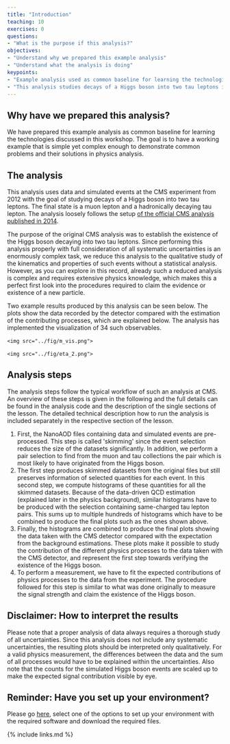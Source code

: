 ```yaml
---
title: "Introduction"
teaching: 10
exercises: 0
questions:
- "What is the purpose if this analysis?"
objectives:
- "Understand why we prepared this example analysis"
- "Understand what the analysis is doing"
keypoints:
- "Example analysis used as common baseline for learning the technologies discussed at the workshop"
- "This analysis studies decays of a Higgs boson into two tau leptons in the final state of a muon lepton and a hadronically decayed tau lepton"
---
```


## Why have we prepared this analysis?

We have prepared this example analysis as common baseline for learning the technologies discussed in this workshop. The goal is to have a working example that is simple yet complex enough to demonstrate common problems and their solutions in physics analysis.

## The analysis

This analysis uses data and simulated events at the CMS experiment from 2012 with the goal of studying decays of a Higgs boson into two tau leptons. The final state is a muon lepton and a hadronically decaying tau lepton. The analysis loosely follows the setup [of the official CMS analysis published in 2014](http://cms-results.web.cern.ch/cms-results/public-results/publications/HIG-13-004/index.html).

The purpose of the original CMS analysis was to establish the existence of the Higgs boson decaying into two tau leptons. Since performing this analysis properly with full consideration of all systematic uncertainties is an enormously complex task, we reduce this analysis to the qualitative study of the kinematics and properties of such events without a statistical analysis. However, as you can explore in this record, already such a reduced analysis is complex and requires extensive physics knowledge, which makes this a perfect first look into the procedures required to claim the evidence or existence of a new particle.

Two example results produced by this analysis can be seen below. The plots show the data recorded by the detector compared with the estimation of the contributing processes, which are explained below. The analysis has implemented the visualization of 34 such observables.

<div class="row">
  <div class="col-md-6">

    <img src="../fig/m_vis.png">

  </div>
  <div class="col-md-6">

    <img src="../fig/eta_2.png">

  </div>
</div>

## Analysis steps

The analysis steps follow the typical workflow of such an analysis at CMS. An overview of these steps is given in the following and the full details can be found in the analysis code and the description of the single sections of the lesson. The detailed technical description how to run the analysis is included separately in the respective section of the lesson.

1. First, the NanoAOD files containing data and simulated events are pre-processed. This step is called 'skimming' since the event selection reduces the size of the datasets significantly. In addition, we perform a pair selection to find from the muon and tau collections the pair which is most likely to have originated from the Higgs boson.
2. The first step produces skimmed datasets from the original files but still preserves information of selected quantities for each event. In this second step, we compute histograms of these quantities for all the skimmed datasets. Because of the data-driven QCD estimation (explained later in the physics background), similar histograms have to be produced with the selection containing same-charged tau lepton pairs. This sums up to multiple hundreds of histograms which have to be combined to produce the final plots such as the ones shown above.
3. Finally, the histograms are combined to produce the final plots showing the data taken with the CMS detector compared with the expectation from the background estimations. These plots make it possible to study the contribution of the different physics processes to the data taken with the CMS detector, and represent the first step towards verifying the existence of the Higgs boson.
4. To perform a measurement, we have to fit the expected contributions of physics processes to the data from the experiment. The procedure followed for this step is similar to what was done originally to measure the signal strength and claim the existence of the Higgs boson.

## Disclaimer: How to interpret the results

Please note that a proper analysis of data always requires a thorough study of all uncertainties. Since this analysis does not include any systematic uncertainties, the resulting plots should be interpreted only qualitatively. For a valid physics measurement, the differences between the data and the sum of all processes would have to be explained within the uncertainties. Also note that the counts for the simulated Higgs boson events are scaled up to make the expected signal contribution visible by eye.

## Reminder: Have you set up your environment?

Please go [here](../setup.html), select one of the options to set up your environment with the required software and download the required files.

{% include links.md %}

